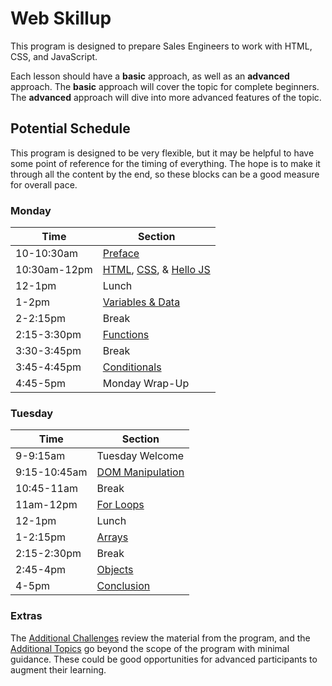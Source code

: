 # Web Skillup
This program is designed to prepare Sales Engineers to work with HTML, CSS, and JavaScript.

Each lesson should have a **basic** approach, as well as an **advanced** approach. The **basic** approach will cover the topic for complete beginners. The **advanced** approach will dive into more advanced features of the topic.

## Potential Schedule
This program is designed to be very flexible, but it may be helpful to have some point of reference for the timing of everything. The hope is to make it through all the content by the end, so these blocks can be a good measure for overall pace.

### Monday

| Time | Section |
|-|-|
| 10-10:30am | [Preface](Preface/) |
| 10:30am-12pm | [HTML](Lesson01Html/), [CSS](Lesson02Css/), & [Hello JS](Lesson03HelloJs/) |
| 12-1pm | Lunch |
| 1-2pm | [Variables & Data](Lesson04VariablesAndData/) |
| 2-2:15pm | Break |
| 2:15-3:30pm | [Functions](Lesson05ButtonsAndFunctions/) |
| 3:30-3:45pm | Break |
| 3:45-4:45pm | [Conditionals](Lesson06Conditionals/) |
| 4:45-5pm | Monday Wrap-Up |

### Tuesday

| Time | Section |
|-|-|
| 9-9:15am | Tuesday Welcome |
| 9:15-10:45am | [DOM Manipulation](Lesson07DomManipulation/) |
| 10:45-11am | Break |
| 11am-12pm | [For Loops](Lesson08ForLoops/) |
| 12-1pm | Lunch |
| 1-2:15pm | [Arrays](Lesson09Arrays/) |
| 2:15-2:30pm | Break |
| 2:45-4pm | [Objects](Lesson10Objects/) |
| 4-5pm | [Conclusion](Conclusion/) |

### Extras
The [Additional Challenges](AdditionalChallenges/) review the material from the program, and the [Additional Topics](AdditionalTopics/) go beyond the scope of the program with minimal guidance. These could be good opportunities for advanced participants to augment their learning.
